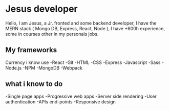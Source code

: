 # Jesus developer
Hello, I am Jesus, a Jr. fronted and some backend developer, I have the MERN stack ( Mongo DB, Express, React, Node ), I have +600h experience, some in courses other in my personals jobs.

## My frameworks
Currency i know use
-React
-Git
-HTML
-CSS
-Express
-Javascript
-Sass
-Node.js
-NPM
-MongoDB
-Webpack

## what i know to do
-Single page apps
-Progressive web apps
-Server side rendering
-User authentication
-APIs end-points
-Responsive design


